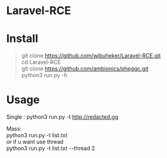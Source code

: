 # Laravel-RCE

# Install
> git clone https://github.com/wibuheker/Laravel-RCE.git<br />
> cd Laravel-RCE<br />
> git clone https://github.com/ambionics/phpggc.git<br />
> python3 run.py -h
# Usage

Single :
python3 run.py -t http://redacted.gg

Mass:<br />
python3 run.py -t list.txt<br />
or if u want use thread <br />
python3 run.py -t list.txt --thread 2
